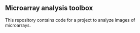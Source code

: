 Microarray analysis toolbox
---------------------------

This repository contains code for a project to analyze images of 
microarrays. 